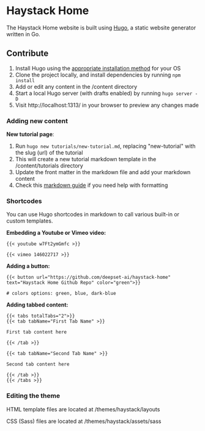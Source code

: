 # Haystack Home

The Haystack Home website is built using [Hugo](https://github.com/gohugoio/hugo), a static website generator written in Go. 

## Contribute

1. Install Hugo using the [appropriate installation method](https://gohugo.io/getting-started/installing/) for your OS
2. Clone the project locally, and install dependencies by running `npm install`
3. Add or edit any content in the /content directory
4. Start a local Hugo server (with drafts enabled) by running `hugo server -D`
5. Visit http://localhost:1313/ in your browser to preview any changes made

### Adding new content

**New tutorial page**:

1. Run `hugo new tutorials/new-tutorial.md`, replacing "new-tutorial" with the slug (url) of the tutorial
2. This will create a new tutorial markdown template in the /content/tutorials directory
3. Update the front matter in the markdown file and add your markdown content
4. Check this [markdown guide](https://www.markdownguide.org/basic-syntax/) if you need help with formatting

### Shortcodes

You can use Hugo shortcodes in markdown to call various built-in or custom templates.

**Embedding a Youtube or Vimeo video:**

```
{{< youtube w7Ft2ymGmfc >}}

{{< vimeo 146022717 >}}
```

**Adding a button:**

```
{{< button url="https://github.com/deepset-ai/haystack-home" text="Haystack Home Github Repo" color="green">}}

# colors options: green, blue, dark-blue
```

**Adding tabbed content:**

```
{{< tabs totalTabs="2">}}
{{< tab tabName="First Tab Name" >}}

First tab content here

{{< /tab >}}

{{< tab tabName="Second Tab Name" >}}

Second tab content here
    
{{< /tab >}}
{{< /tabs >}}
```

### Editing the theme

HTML template files are located at /themes/haystack/layouts

CSS (Sass) files are located at /themes/haystack/assets/sass